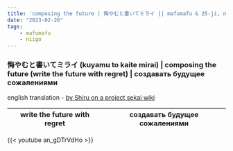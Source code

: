 ```yaml
---
title: 'composing the future | 悔やむと書いてミライ || mafumafu & 25-ji, nightcord de'
date: "2023-02-26"
tags:
    - mafumafu
    - niigo
---
```


### 悔やむと書いてミライ (kuyamu to kaite mirai) | composing the future (write the future with regret) | создавать будущее сожалениями

english translation - [by Shiru on a project sekai wiki](https://projectsekai.fandom.com/wiki/Kuyamu_to_Kaite_Mirai)

write the future with regret | создавать будущее сожалениями
--|--

{{< youtube an_gDTrVdHo >}}